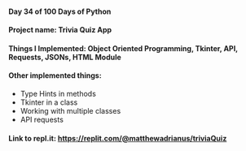 #### Day 34 of 100 Days of Python
#### Project name: Trivia Quiz App
#### Things I Implemented: Object Oriented Programming, Tkinter, API, Requests, JSONs, HTML Module

#### Other implemented things:
- Type Hints in methods
- Tkinter in a class
- Working with multiple classes
- API requests

#### Link to repl.it: https://replit.com/@matthewadrianus/triviaQuiz